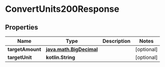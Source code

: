
# ConvertUnits200Response

## Properties
| Name | Type | Description | Notes |
| ------------ | ------------- | ------------- | ------------- |
| **targetAmount** | [**java.math.BigDecimal**](java.math.BigDecimal.md) |  |  [optional] |
| **targetUnit** | **kotlin.String** |  |  [optional] |



